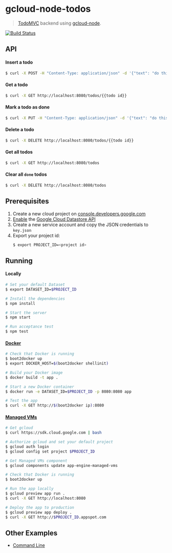 # gcloud-node-todos
>  [TodoMVC](http://todomvc.com) backend using [gcloud-node](//github.com/GoogleCloudPlatform/gcloud-node).

[![Build Status](https://travis-ci.org/GoogleCloudPlatform/gcloud-node-todos.svg?branch=master)](https://travis-ci.org/GoogleCloudPlatform/gcloud-node-todos)

## API

#### Insert a todo
```sh
$ curl -X POST -H "Content-Type: application/json" -d '{"text": "do this"}' http://localhost:8080/todos
```

#### Get a todo
```sh
$ curl -X GET http://localhost:8080/todos/{{todo id}}
```

#### Mark a todo as done
```sh
$ curl -X PUT -H "Content-Type: application/json" -d '{"text": "do this", "done": true}' http://localhost:8080/todos/{{todo id}}
```

#### Delete a todo
```sh
$ curl -X DELETE http://localhost:8080/todos/{{todo id}}
```

#### Get all todos
```sh
$ curl -X GET http://localhost:8080/todos
```

#### Clear all `done` todos
```sh
$ curl -X DELETE http://localhost:8080/todos
```

## Prerequisites

1. Create a new cloud project on [console.developers.google.com](http://console.developers.google.com)
2. [Enable](https://console.developers.google.com/flows/enableapi?apiid=datastore) the [Google Cloud Datastore API](https://developers.google.com/datastore)
3. Create a new service account and copy the JSON credentials to `key.json`
4. Export your project id:
    ```sh
    $ export PROJECT_ID=<project id>
    ```

## Running

#### Locally
```sh
# Set your default Dataset
$ export DATASET_ID=$PROJECT_ID

# Install the dependencies
$ npm install

# Start the server
$ npm start

# Run acceptance test
$ npm test
```

#### [Docker](https://docker.com)
```sh
# Check that Docker is running
$ boot2docker up
$ export DOCKER_HOST=$(boot2docker shellinit)

# Build your Docker image
$ docker build -t app .

# Start a new Docker container
$ docker run -e DATASET_ID=$PROJECT_ID -p 8080:8080 app

# Test the app
$ curl -X GET http://$(boot2docker ip):8080
```

#### [Managed VMs](https://developers.google.com/appengine/docs/managed-vms/)
```sh
# Get gcloud
$ curl https://sdk.cloud.google.com | bash

# Authorize gcloud and set your default project
$ gcloud auth login
$ gcloud config set project $PROJECT_ID

# Get Managed VMs component
$ gcloud components update app-engine-managed-vms

# Check that Docker is running
$ boot2docker up

# Run the app locally
$ gcloud preview app run .
$ curl -X GET http://localhost:8080

# Deploy the app to production
$ gcloud preview app deploy .
$ curl -X GET http://$PROJECT_ID.appspot.com
```

## Other Examples

- [Command Line](//github.com/GoogleCloudPlatform/gcloud-node-todos/tree/master/cli)
